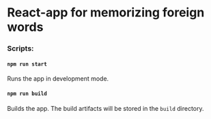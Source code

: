 # React-app for memorizing foreign words

### Scripts:

#### `npm run start`
Runs the app in development mode.

#### `npm run build`
Builds the app. The build artifacts will be stored in the `build` directory.
